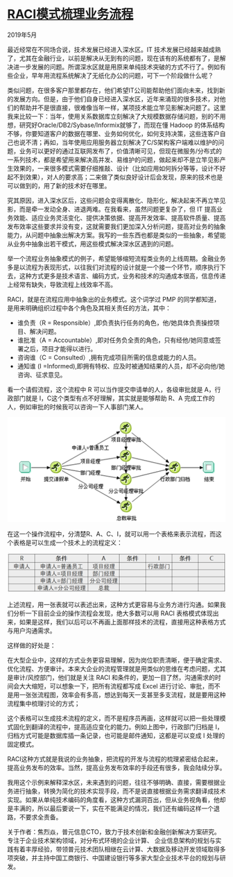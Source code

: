 # [RACI模式梳理业务流程](http://p.primeton.com/articles/5ce6324c4be8e639e6001eaf)

2019年5月

最近经常在不同场合说，技术发展已经进入深水区。IT 技术发展已经越来越成熟了，尤其在金融行业，以前是解决从无到有的问题，现在该有的系统都有了，是解决进一步发展的问题。所谓深水区就是用原来单纯技术突破的方式不行了。例如有些企业，早年用流程系统解决了无纸化办公的问题，可下一个阶段做什么呢？

类似问题，在很多客户那里都存在，他们希望IT公司能帮助他们面向未来，找到新的发展方向。但是，由于他们自身已经进入深水区，近年来涌现的很多技术，对他们的帮助并不是很直接，很难像当年一样，某项技术能立竿见影解决问题了。这里我来比较一下：当年，使用关系数据库立刻解决了大规模数据存储问题，别的不用想，研究好Oracle/DB2/Sybase/Informix就够了，而现在懂 Hadoop 的体系结构不够，你要知道客户的数据在哪里、业务如何优化，如何支持决策，这些连客户自己也说不清；再如，当年使用应用服务器立刻解决了C/S架构客户端难以维护的问题，业务可以更好的通过互联网发布了，价值清晰可见，但现在微服务/分布式的一系列技术，都是希望用来解决高并发、易维护的问题，做起来却不是立竿见影产生效果的，一来很多模式需要仔细推敲、设计（比如应用如何拆分等等，设计不好起不到效果），对人的要求高；二来做了类似良好设计后会发现，原来的技术也是可以做到的，用了新的技术好在哪里。

究其原因，进入深水区后，这些问题会变得离散化、隐形化，解决起来不再立竿见影，而是牵一发动全身、进退两难。在我看来，虽然问题更复杂了，但 IT 提高业务效能、适应业务灵活变化、提供决策依据、提高开发效率、提高软件质量、提高发布效率这些要求并没有变，这就需要我们更加深入分析问题，提高对业务的抽象能力，从问题中抽象出解决方案。我写的一些东西也都是类似的一些抽象，希望能从业务中抽象出若干模式，用这些模式解决深水区遇到的问题。

举一个流程业务抽象模式的例子，希望能够缩短流程类业务的上线周期。金融业务多是以流程为表现形式，以往我们对流程的设计就是一个接一个环节，顺序执行下去，这种方式更多是技术语言、编码方式，业务和技术的沟通成本很高，信息传递上经常有缺失，导致流程上线效率不高。

RACI，就是在流程应用中抽象出的业务模式。这个词学过 PMP 的同学都知道，是用来明确组织过程中各个角色及其相关责任的方法，其中：

- 谁负责（R = Responsible）,即负责执行任务的角色，他/她具体负责操控项目、解决问题。
- 谁批准（A = Accountable）,即对任务负全责的角色，只有经他/她同意或签署之后，项目才能得以进行。
- 咨询谁（C = Consulted）,拥有完成项目所需的信息或能力的人员。
- 通知谁 (I =Informed),即拥有特权、应及时被通知结果的人员，却不必向他/她咨询、征求意见。

看一个请假流程，这个流程中 R 可以当作提交申请单的人，各级审批就是 A，行政部门就是 I，C这个类型有点不好理解，其实就是能够帮助 R、A 完成工作的人，例如审批的时候我可以咨询一下人事部门某人。

![请假流程举例](请假流程举例.png)

在这一个操作流程中，分清楚R、A、C、I，就可以用一个表格来表示流程，而这个表格是可以生成一个技术上的流程定义：

![流程表格](流程表格.png)

上述流程，用一张表就可以表述出来，这种方式更容易与业务方进行沟通。如果我们分析一下目前企业的操作流程会发现，绝大多数可以用 RACI 表格模式体现出来，如果是这样，我们以后可以不再画上面那样技术的流程，直接用这种表格方式与用户沟通需求。

这样做的好处是：

在大型企业中，这样的方式业务更容易理解，因为岗位职责清晰，便于确定需求、优化流程、方便审计。本来大企业的流程管理就是用类似的思维在考虑问题，尤其是审计/风控部门，他们就是关注 RACI 和条件的，更加一目了然，沟通需求的时间会大大缩短，可以想象一下，把所有流程都写成 Excel 进行讨论、审批，而不是用一张张流程图，效率会有多高，想达到每天一支甚至多支流程，就是要用这种流程集中梳理讨论的方式；

这个表格可以生成技术流程的定义，而不是程序员再画，这样就可以把一些处理模式固化到翻译的流程中，提高适应变化的能力。例如上图中，行政部门归档是 I，归档方式可能是数据库插一条记录，也可能是邮件通知，这都是可以变成 I 处理的固定模式。

RACI这种方式就是我说的业务抽象，把流程的开发与流程的梳理紧密结合起来，提高业务发布的效率。当然，提高业务发布效率的手段还有很多，我会陆续分享。

我用这个示例来解释深水区，未来遇到的问题，往往不够明确、直接，需要根据业务进行抽象，转换为简化的技术实现手段，而不是说直接根据业务需求翻译成技术实现。如果从单纯技术编码的角度看，这种方式漏洞百出，但从业务视角看，他却是丰满的，所以最后要说一下，实在不能满足的情况，我们还有编码这样一个退路，不要求全责备。

关于作者：焦烈焱，普元信息CTO，致力于技术创新和金融创新解决方案研究。专注于企业技术架构领域，对分布式环境的企业计算、 企业信息架构的规划与实践有着丰厚经验，带领普元技术团队相继在云计算、大数据及移动开发领域取得多项突破，并主持中国工商银行、中国建设银行等多家大型企业技术平台的规划与研发。
